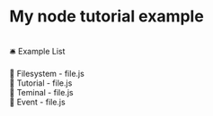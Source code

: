 # My node tutorial example
<br>
🛎  Example List  <br><Br> 
📂 Filesystem - file.js <br>
📂 Tutorial - file.js <br>
📂 Teminal - file.js <br>
📂 Event - file.js <br>
